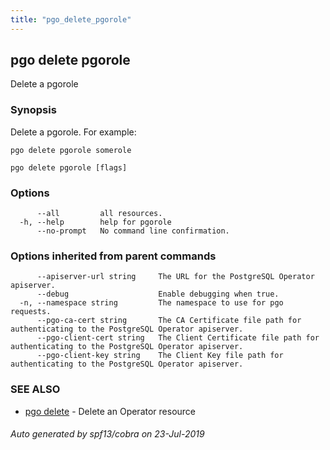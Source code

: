 ```yaml
---
title: "pgo_delete_pgorole"
---
```

## pgo delete pgorole

Delete a pgorole

### Synopsis

Delete a pgorole. For example:
    
    pgo delete pgorole somerole

```
pgo delete pgorole [flags]
```

### Options

```
      --all         all resources.
  -h, --help        help for pgorole
      --no-prompt   No command line confirmation.
```

### Options inherited from parent commands

```
      --apiserver-url string     The URL for the PostgreSQL Operator apiserver.
      --debug                    Enable debugging when true.
  -n, --namespace string         The namespace to use for pgo requests.
      --pgo-ca-cert string       The CA Certificate file path for authenticating to the PostgreSQL Operator apiserver.
      --pgo-client-cert string   The Client Certificate file path for authenticating to the PostgreSQL Operator apiserver.
      --pgo-client-key string    The Client Key file path for authenticating to the PostgreSQL Operator apiserver.
```

### SEE ALSO

* [pgo delete](/operatorcli/cli/pgo_delete/)	 - Delete an Operator resource

###### Auto generated by spf13/cobra on 23-Jul-2019
